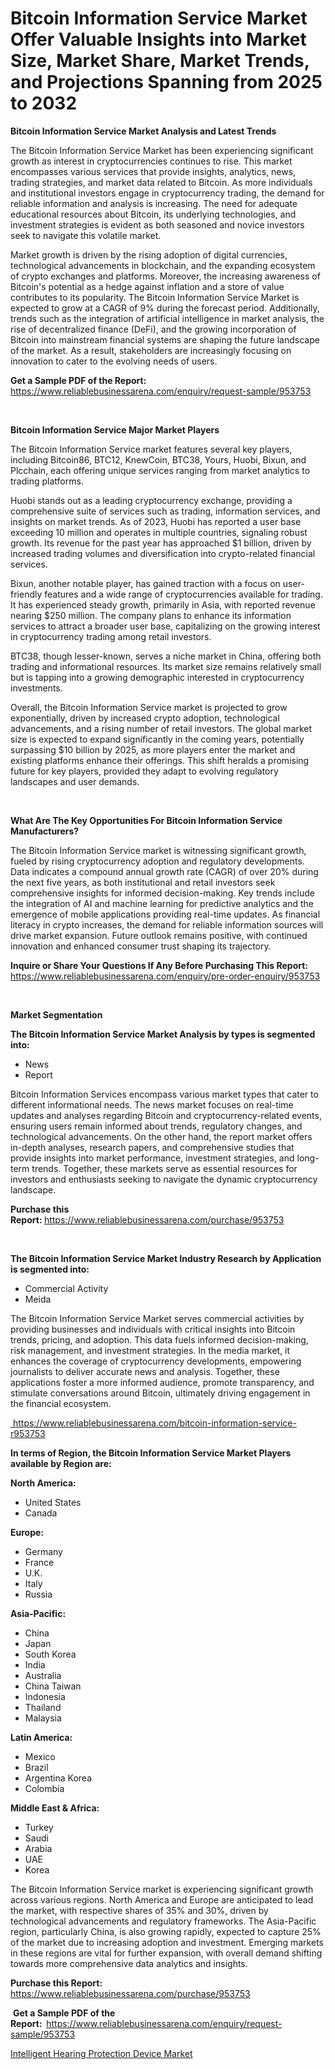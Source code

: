 <p><h1>Bitcoin Information Service Market Offer Valuable Insights into Market Size, Market Share, Market Trends, and Projections Spanning from 2025 to 2032</h1></p><p><strong>Bitcoin Information Service Market Analysis and Latest Trends</strong></p>
<p><p>The Bitcoin Information Service Market has been experiencing significant growth as interest in cryptocurrencies continues to rise. This market encompasses various services that provide insights, analytics, news, trading strategies, and market data related to Bitcoin. As more individuals and institutional investors engage in cryptocurrency trading, the demand for reliable information and analysis is increasing. The need for adequate educational resources about Bitcoin, its underlying technologies, and investment strategies is evident as both seasoned and novice investors seek to navigate this volatile market.</p><p>Market growth is driven by the rising adoption of digital currencies, technological advancements in blockchain, and the expanding ecosystem of crypto exchanges and platforms. Moreover, the increasing awareness of Bitcoin's potential as a hedge against inflation and a store of value contributes to its popularity. The Bitcoin Information Service Market is expected to grow at a CAGR of 9% during the forecast period. Additionally, trends such as the integration of artificial intelligence in market analysis, the rise of decentralized finance (DeFi), and the growing incorporation of Bitcoin into mainstream financial systems are shaping the future landscape of the market. As a result, stakeholders are increasingly focusing on innovation to cater to the evolving needs of users.</p></p>
<p><strong>Get a Sample PDF of the Report:&nbsp;</strong> <a href="https://www.reliablebusinessarena.com/enquiry/request-sample/953753?utm_campaign=3218&utm_medium=2&utm_source=Github&utm_content=ia&utm_term=07032025&utm_id=bitcoin-information-service">https://www.reliablebusinessarena.com/enquiry/request-sample/953753</a></p>
<p>&nbsp;</p>
<p><strong>Bitcoin Information Service Major Market Players</strong></p>
<p><p>The Bitcoin Information Service market features several key players, including Bitcoin86, BTC12, KnewCoin, BTC38, Yours, Huobi, Bixun, and Plcchain, each offering unique services ranging from market analytics to trading platforms. </p><p>Huobi stands out as a leading cryptocurrency exchange, providing a comprehensive suite of services such as trading, information services, and insights on market trends. As of 2023, Huobi has reported a user base exceeding 10 million and operates in multiple countries, signaling robust growth. Its revenue for the past year has approached $1 billion, driven by increased trading volumes and diversification into crypto-related financial services.</p><p>Bixun, another notable player, has gained traction with a focus on user-friendly features and a wide range of cryptocurrencies available for trading. It has experienced steady growth, primarily in Asia, with reported revenue nearing $250 million. The company plans to enhance its information services to attract a broader user base, capitalizing on the growing interest in cryptocurrency trading among retail investors.</p><p>BTC38, though lesser-known, serves a niche market in China, offering both trading and informational resources. Its market size remains relatively small but is tapping into a growing demographic interested in cryptocurrency investments.</p><p>Overall, the Bitcoin Information Service market is projected to grow exponentially, driven by increased crypto adoption, technological advancements, and a rising number of retail investors. The global market size is expected to expand significantly in the coming years, potentially surpassing $10 billion by 2025, as more players enter the market and existing platforms enhance their offerings. This shift heralds a promising future for key players, provided they adapt to evolving regulatory landscapes and user demands.</p></p>
<p>&nbsp;</p>
<p><strong>What Are The Key Opportunities For Bitcoin Information Service Manufacturers?</strong></p>
<p><p>The Bitcoin Information Service market is witnessing significant growth, fueled by rising cryptocurrency adoption and regulatory developments. Data indicates a compound annual growth rate (CAGR) of over 20% during the next five years, as both institutional and retail investors seek comprehensive insights for informed decision-making. Key trends include the integration of AI and machine learning for predictive analytics and the emergence of mobile applications providing real-time updates. As financial literacy in crypto increases, the demand for reliable information sources will drive market expansion. Future outlook remains positive, with continued innovation and enhanced consumer trust shaping its trajectory.</p></p>
<p><strong>Inquire or Share Your Questions If Any Before Purchasing This Report:</strong> <a href="https://www.reliablebusinessarena.com/enquiry/pre-order-enquiry/953753?utm_campaign=3218&utm_medium=2&utm_source=Github&utm_content=ia&utm_term=07032025&utm_id=bitcoin-information-service">https://www.reliablebusinessarena.com/enquiry/pre-order-enquiry/953753</a></p>
<p>&nbsp;</p>
<p><strong>Market Segmentation</strong></p>
<p><strong>The Bitcoin Information Service Market Analysis by types is segmented into:</strong></p>
<p><ul><li>News</li><li>Report</li></ul></p>
<p><p>Bitcoin Information Services encompass various market types that cater to different informational needs. The news market focuses on real-time updates and analyses regarding Bitcoin and cryptocurrency-related events, ensuring users remain informed about trends, regulatory changes, and technological advancements. On the other hand, the report market offers in-depth analyses, research papers, and comprehensive studies that provide insights into market performance, investment strategies, and long-term trends. Together, these markets serve as essential resources for investors and enthusiasts seeking to navigate the dynamic cryptocurrency landscape.</p></p>
<p><strong>Purchase this Report:&nbsp;</strong><a href="https://www.reliablebusinessarena.com/purchase/953753?utm_campaign=3218&utm_medium=2&utm_source=Github&utm_content=ia&utm_term=07032025&utm_id=bitcoin-information-service">https://www.reliablebusinessarena.com/purchase/953753</a></p>
<p>&nbsp;</p>
<p><strong>The Bitcoin Information Service Market Industry Research by Application is segmented into:</strong></p>
<p><ul><li>Commercial Activity</li><li>Meida</li></ul></p>
<p><p>The Bitcoin Information Service Market serves commercial activities by providing businesses and individuals with critical insights into Bitcoin trends, pricing, and adoption. This data fuels informed decision-making, risk management, and investment strategies. In the media market, it enhances the coverage of cryptocurrency developments, empowering journalists to deliver accurate news and analysis. Together, these applications foster a more informed audience, promote transparency, and stimulate conversations around Bitcoin, ultimately driving engagement in the financial ecosystem.</p></p>
<p><a href="https://www.reliablebusinessarena.com/bitcoin-information-service-r953753?utm_campaign=3218&utm_medium=2&utm_source=Github&utm_content=ia&utm_term=07032025&utm_id=bitcoin-information-service">&nbsp;https://www.reliablebusinessarena.com/bitcoin-information-service-r953753</a></p>
<p><strong>In terms of Region, the Bitcoin Information Service Market Players available by Region are:</strong></p>
<p>
    <p> <strong> North America: </strong>
        <ul>
            <li>United States</li>
            <li>Canada</li>
        </ul>
        </p> 
    <p> <strong> Europe: </strong>
        <ul>
            <li>Germany</li>
            <li>France</li>
            <li>U.K.</li>
            <li>Italy</li>
            <li>Russia</li>
        </ul>
        </p> 
    <p> <strong> Asia-Pacific: </strong>
        <ul>
            <li>China</li>
            <li>Japan</li>
            <li>South Korea</li>
            <li>India</li>
            <li>Australia</li>
            <li>China Taiwan</li>
            <li>Indonesia</li>
            <li>Thailand</li>
            <li>Malaysia</li>
        </ul>
        </p> 
    <p> <strong> Latin America: </strong>
        <ul>
            <li>Mexico</li>
            <li>Brazil</li>
            <li>Argentina Korea</li>
            <li>Colombia</li>
        </ul>
        </p> 
    <p> <strong> Middle East & Africa: </strong>
        <ul>
            <li>Turkey</li>
            <li>Saudi</li>
            <li>Arabia</li>
            <li>UAE</li>
            <li>Korea</li>
        </ul>
    </p>
    </p>
<p><p>The Bitcoin Information Service market is experiencing significant growth across various regions. North America and Europe are anticipated to lead the market, with respective shares of 35% and 30%, driven by technological advancements and regulatory frameworks. The Asia-Pacific region, particularly China, is also growing rapidly, expected to capture 25% of the market due to increasing adoption and investment. Emerging markets in these regions are vital for further expansion, with overall demand shifting towards more comprehensive data analytics and insights.</p></p>
<p><strong>Purchase this Report: </strong><a href="https://www.reliablebusinessarena.com/purchase/953753?utm_campaign=3218&utm_medium=2&utm_source=Github&utm_content=ia&utm_term=07032025&utm_id=bitcoin-information-service">https://www.reliablebusinessarena.com/purchase/953753</a></p>
<p>&nbsp;<strong>Get a Sample PDF of the Report:&nbsp;&nbsp;</strong><a href="https://www.reliablebusinessarena.com/enquiry/request-sample/953753?utm_campaign=3218&utm_medium=2&utm_source=Github&utm_content=ia&utm_term=07032025&utm_id=bitcoin-information-service">https://www.reliablebusinessarena.com/enquiry/request-sample/953753</a></p>
<p><strong></strong></p>
<p><p><a href="https://github.com/tanckfelli84/Market-Research-Report-List-1/blob/main/intelligent-hearing-protection-device-market.md?utm_campaign=3218&utm_medium=2&utm_source=Github&utm_content=ia&utm_term=07032025&utm_id=bitcoin-information-service">Intelligent Hearing Protection Device Market</a></p></p>
